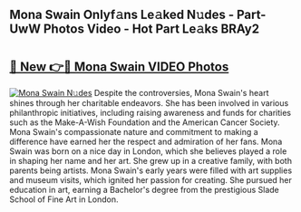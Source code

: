 ## Mona Swain Onlyf𝚊ns Le𝚊ked N𝚞des - Part-UwW Photos Video - Hot Part Le𝚊ks BRAy2

# <h2><a href="http://ab52541.deff.icu/?id=Mona+Swain">🔗 New 👉🔴 Mona Swain VIDEO Photos</a></h2>

[![Mona Swain N𝚞des](https://i.imgur.com/rIISA9y.gif)](http://ab52541.deff.icu/?id=Mona+Swain)
Despite the controversies, Mona Swain's heart shines through her charitable endeavors. She has been involved in various philanthropic initiatives, including raising awareness and funds for charities such as the Make-A-Wish Foundation and the American Cancer Society. Mona Swain's compassionate nature and commitment to making a difference have earned her the respect and admiration of her fans. Mona Swain was born on a nice day in London, which she believes played a role in shaping her name and her art. She grew up in a creative family, with both parents being artists. Mona Swain's early years were filled with art supplies and museum visits, which ignited her passion for creating. She pursued her education in art, earning a Bachelor's degree from the prestigious Slade School of Fine Art in London.
